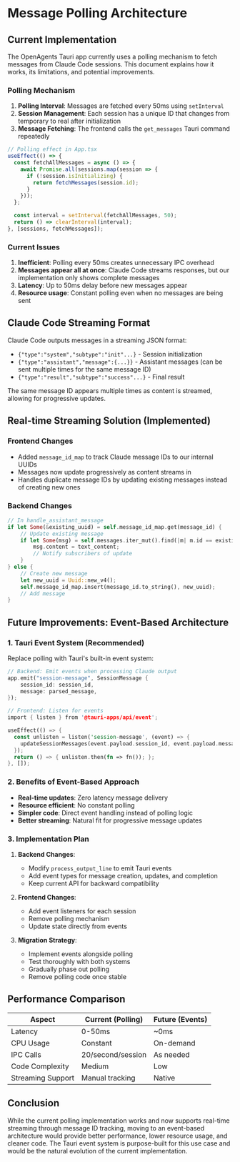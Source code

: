 # Message Polling Architecture

## Current Implementation

The OpenAgents Tauri app currently uses a polling mechanism to fetch messages from Claude Code sessions. This document explains how it works, its limitations, and potential improvements.

### Polling Mechanism

1. **Polling Interval**: Messages are fetched every 50ms using `setInterval`
2. **Session Management**: Each session has a unique ID that changes from temporary to real after initialization
3. **Message Fetching**: The frontend calls the `get_messages` Tauri command repeatedly

```typescript
// Polling effect in App.tsx
useEffect(() => {
  const fetchAllMessages = async () => {
    await Promise.all(sessions.map(session => {
      if (!session.isInitializing) {
        return fetchMessages(session.id);
      }
    }));
  };

  const interval = setInterval(fetchAllMessages, 50);
  return () => clearInterval(interval);
}, [sessions, fetchMessages]);
```

### Current Issues

1. **Inefficient**: Polling every 50ms creates unnecessary IPC overhead
2. **Messages appear all at once**: Claude Code streams responses, but our implementation only shows complete messages
3. **Latency**: Up to 50ms delay before new messages appear
4. **Resource usage**: Constant polling even when no messages are being sent

## Claude Code Streaming Format

Claude Code outputs messages in a streaming JSON format:
- `{"type":"system","subtype":"init"...}` - Session initialization
- `{"type":"assistant","message":{...}}` - Assistant messages (can be sent multiple times for the same message ID)
- `{"type":"result","subtype":"success"...}` - Final result

The same message ID appears multiple times as content is streamed, allowing for progressive updates.

## Real-time Streaming Solution (Implemented)

### Frontend Changes
- Added `message_id_map` to track Claude message IDs to our internal UUIDs
- Messages now update progressively as content streams in
- Handles duplicate message IDs by updating existing messages instead of creating new ones

### Backend Changes
```rust
// In handle_assistant_message
if let Some(&existing_uuid) = self.message_id_map.get(message_id) {
    // Update existing message
    if let Some(msg) = self.messages.iter_mut().find(|m| m.id == existing_uuid) {
        msg.content = text_content;
        // Notify subscribers of update
    }
} else {
    // Create new message
    let new_uuid = Uuid::new_v4();
    self.message_id_map.insert(message_id.to_string(), new_uuid);
    // Add message
}
```

## Future Improvements: Event-Based Architecture

### 1. Tauri Event System (Recommended)

Replace polling with Tauri's built-in event system:

```rust
// Backend: Emit events when processing Claude output
app.emit("session-message", SessionMessage {
    session_id: session_id,
    message: parsed_message,
});

// Frontend: Listen for events
import { listen } from '@tauri-apps/api/event';

useEffect(() => {
  const unlisten = listen('session-message', (event) => {
    updateSessionMessages(event.payload.session_id, event.payload.message);
  });
  return () => { unlisten.then(fn => fn()); };
}, []);
```

### 2. Benefits of Event-Based Approach

- **Real-time updates**: Zero latency message delivery
- **Resource efficient**: No constant polling
- **Simpler code**: Direct event handling instead of polling logic
- **Better streaming**: Natural fit for progressive message updates

### 3. Implementation Plan

1. **Backend Changes**:
   - Modify `process_output_line` to emit Tauri events
   - Add event types for message creation, updates, and completion
   - Keep current API for backward compatibility

2. **Frontend Changes**:
   - Add event listeners for each session
   - Remove polling mechanism
   - Update state directly from events

3. **Migration Strategy**:
   - Implement events alongside polling
   - Test thoroughly with both systems
   - Gradually phase out polling
   - Remove polling code once stable

## Performance Comparison

| Aspect | Current (Polling) | Future (Events) |
|--------|------------------|-----------------|
| Latency | 0-50ms | ~0ms |
| CPU Usage | Constant | On-demand |
| IPC Calls | 20/second/session | As needed |
| Code Complexity | Medium | Low |
| Streaming Support | Manual tracking | Native |

## Conclusion

While the current polling implementation works and now supports real-time streaming through message ID tracking, moving to an event-based architecture would provide better performance, lower resource usage, and cleaner code. The Tauri event system is purpose-built for this use case and would be the natural evolution of the current implementation.